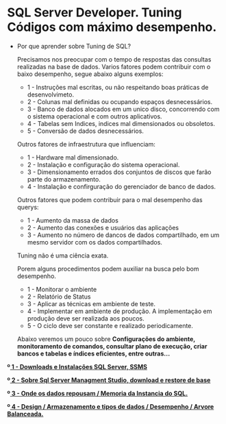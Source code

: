 # SQL Server Developer. Tuning Códigos com máximo desempenho.

- Por que aprender sobre Tuning de SQL?

  Precisamos nos preocupar com o tempo de respostas das consultas realizadas na base de dados.
  Varios fatores podem contribuir com o baixo desempenho, segue abaixo alguns exemplos:

  - 1 - Instruções mal escritas, ou não respeitando boas práticas de desenvolvimeto.
  - 2 - Colunas mal definidas ou ocupando espaços desnecessários.
  - 3 - Banco de dados alocados em um unico disco, concorrendo com o sistema operacional e com outros aplicativos.
  - 4 - Tabelas sem Indices, indices mal dimensionados ou obsoletos.
  - 5 - Conversão de dados desnecessários.

  Outros fatores de infraestrutura que influenciam:

  - 1 - Hardware mal dimensionado.
  - 2 - Instalação e configuração do sistema operacional.
  - 3 - Dimensionamento errados dos conjuntos de discos que farão parte do armazenamento.
  - 4 - Instalação e confirguração do gerenciador de banco de dados.
 
   Outros fatores que podem contribuir para o mal desempenho das querys:

   - 1 - Aumento da massa de dados
   - 2 - Aumento das conexões e usuários das aplicações
   - 3 - Aumento no número de dancos de dados compartilhado, em um mesmo servidor com os dados compartilhados.

  Tuning não é uma ciência exata.

  Porem alguns procedimentos podem auxiliar na busca pelo bom desempenho.

   - 1 - Monitorar o ambiente
   - 2 - Relatório de Status
   - 3 - Aplicar as técnicas em ambiente de teste.
   - 4 - Implementar em ambiente de produção. A implementação em produção deve ser realizada aos poucos.
   - 5 - O ciclo deve ser constante e realizado periodicamente.
 
  Abaixo veremos um pouco sobre <b>Configurações do ambiente, monitoramento de comandos, consultar plano de execução, criar bancos e tabelas e índices eficientes, entre outras...
  
<div> 
<p>º<a href="https://github.com/JosiTubaroski/Preparando_Ambiente/blob/main/README.md">  1 - Downloads e Instalações SQL Server, SSMS</a></p>
</div> 

<div> 
<p>º<a href="https://github.com/JosiTubaroski/SQL_Server_Manag_Studio"> 2 - Sobre Sql Server Managment Studio, download e restore de base</a></p>
</div> 

<div> 
<p>º<a href="https://github.com/JosiTubaroski/-Onde_dados_repousam.-"> 3 - Onde os dados repousam / Memoria da Instancia do SQL.</a></p>
</div> 

<div> 
<p>º<a href="https://github.com/JosiTubaroski/Design-de-Banco-de-Dados"> 4 - Design / Armazenamento e tipos de dados / Desempenho / Arvore Balanceada.</a></p>
</div> 





  



  
